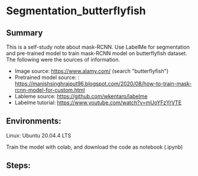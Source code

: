 # Segmentation_butterflyfish
##  Summary

This is a self-study note about mask-RCNN. Use LabelMe for segmentation and pre-trained model to train mask-RCNN model on butterflyfish dataset. The following were the sources of information.

- Image source: https://www.alamy.com/ (search "butterflyfish")
- Pretrained model source: : https://manishsinghrajput96.blogspot.com/2020/08/how-to-train-mask-rcnn-model-for-custom.html
- Lableme source: https://github.com/wkentaro/labelme
- Labelme tutorial: https://www.youtube.com/watch?v=mUoYFzYrVTE

## Environments:
Linux: Ubuntu 20.04.4 LTS

Train the model with colab, and download the code as notebook (.ipynb)

## Steps:

